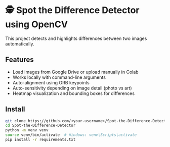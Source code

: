 # 🕵️ Spot the Difference Detector using OpenCV

This project detects and highlights differences between two images automatically.

## Features
- Load images from Google Drive or upload manually in Colab
- Works locally with command-line arguments
- Auto-alignment using ORB keypoints
- Auto-sensitivity depending on image detail (photo vs art)
- Heatmap visualization and bounding boxes for differences

## Install
```bash
git clone https://github.com/<your-username>/Spot-the-Difference-Detector.git
cd Spot-the-Difference-Detector
python -m venv venv
source venv/bin/activate  # Windows: venv\Scripts\activate
pip install -r requirements.txt
